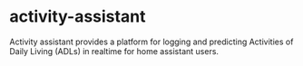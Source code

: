 # activity-assistant
Activity assistant provides a platform for logging and predicting Activities of Daily Living (ADLs) in realtime for home assistant users. 
